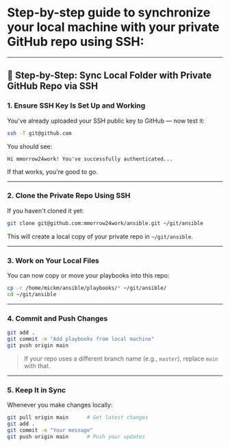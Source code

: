 # Step-by-step guide to **synchronize your local machine** with your **private GitHub repo** using **SSH**:

---

## 🔧 Step-by-Step: Sync Local Folder with Private GitHub Repo via SSH

### 1. Ensure SSH Key Is Set Up and Working

You've already uploaded your SSH public key to GitHub — now test it:

```bash
ssh -T git@github.com
```

You should see:

```
Hi mmorrow24work! You've successfully authenticated...
```

If that works, you're good to go.

---

### 2. Clone the Private Repo Using SSH

If you haven't cloned it yet:

```bash
git clone git@github.com:mmorrow24work/ansible.git ~/git/ansible
```

This will create a local copy of your private repo in `~/git/ansible`.

---

### 3. Work on Your Local Files

You can now copy or move your playbooks into this repo:

```bash
cp -r /home/mickm/ansible/playbooks/* ~/git/ansible/
cd ~/git/ansible
```

---

### 4. Commit and Push Changes

```bash
git add .
git commit -m "Add playbooks from local machine"
git push origin main
```

> If your repo uses a different branch name (e.g., `master`), replace `main` with that.

---

### 5. Keep It in Sync

Whenever you make changes locally:

```bash
git pull origin main      # Get latest changes
git add .
git commit -m "Your message"
git push origin main      # Push your updates
```

